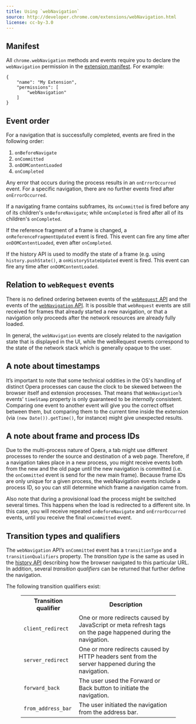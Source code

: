 ```yaml
---
title: Using `webNavigation`
source: http://developer.chrome.com/extensions/webNavigation.html
license: cc-by-3.0
---
```


## Manifest

All `chrome.webNavigation` methods and events require you to declare the `webNavigation` permission in the [extension manifest](/extensions/manifest/). For example:

	{
		"name": "My Extension",
		"permissions": [
			"webNavigation"
		]
	}

## Event order

For a navigation that is successfully completed, events are fired in the following order:

1. `onBeforeNavigate`
2. `onCommitted`
3. `onDOMContentLoaded`
4. `onCompleted`

Any error that occurs during the process results in an `onErrorOccurred` event. For a specific navigation, there are no further events fired after `onErrorOccurred`.

If a navigating frame contains subframes, its `onCommitted` is fired before any of its children's `onBeforeNavigate`; while `onCompleted` is fired after all of its children's `onCompleted`.

If the reference fragment of a frame is changed, a `onReferenceFragmentUpdated` event is fired. This event can fire any time after `onDOMContentLoaded`, even after `onCompleted`.

If the history API is used to modify the state of a frame (e.g. using `history.pushState()`, a `onHistoryStateUpdated` event is fired. This event can fire any time after `onDOMContentLoaded`.

## Relation to `webRequest` events

There is no defined ordering between events of the [`webRequest` API](https://developer.chrome.com/extensions/webRequest) and the events of the [`webNavigation` API](https://developer.chrome.com/extensions/webNavigation). It is possible that `webRequest` events are still received for frames that already started a new navigation, or that a navigation only proceeds after the network resources are already fully loaded.

In general, the `webNavigation` events are closely related to the navigation state that is displayed in the UI, while the webRequest events correspond to the state of the network stack which is generally opaque to the user.

## A note about timestamps

It’s important to note that some technical oddities in the OS's handling of distinct Opera processes can cause the clock to be skewed between the browser itself and extension processes. That means that `WebNavigation`’s events’ `timeStamp` property is only guaranteed to be _internally_ consistent. Comparing one event to another event will give you the correct offset between them, but comparing them to the current time inside the extension (via `(new Date()).getTime()`, for instance) might give unexpected results.

## A note about frame and process IDs

Due to the multi-process nature of Opera, a tab might use different processes to render the source and destination of a web page. Therefore, if a navigation takes place in a new process, you might receive events both from the new and the old page until the new navigation is committed (i.e. the `onCommitted` event is send for the new main frame). Because frame IDs are only unique for a given process, the webNavigation events include a process ID, so you can still determine which frame a navigation came from.

Also note that during a provisional load the process might be switched several times. This happens when the load is redirected to a different site. In this case, you will receive repeated `onBeforeNavigate` and `onErrorOccurred` events, until you receive the final `onCommitted` event.

## Transition types and qualifiers

The `webNavigation` API’s `onCommitted` event has a `transitionType` and a `transitionQualifiers` property. The _transition type_ is the same as used in the [history API](/extensions/history/) describing how the browser navigated to this particular URL. In addition, several _transition qualifiers_ can be returned that further define the navigation.

The following transition qualifiers exist:

<figure block="figure">
<table>
<tr>
	<th>Transition qualifier</th>
	<th>Description</th>
</tr>
<tr>
	<td><code>client_redirect</code></td>
	<td>One or more redirects caused by JavaScript or meta refresh tags on the page happened during the navigation.</td>
</tr>
<tr>
	<td><code>server_redirect</code></td>
	<td>One or more redirects caused by HTTP headers sent from the server happened during the navigation.</td>
</tr>
<tr>
	<td><code>forward_back</code></td>
	<td>The user used the Forward or Back button to initiate the navigation.</td>
</tr>
<tr>
	<td><code>from_address_bar</code></td>
	<td>The user initiated the navigation from the address bar.</td>
</tr>
</table>
</figure>
